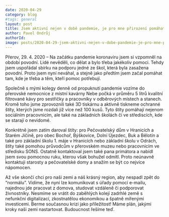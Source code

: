 ```yaml
---
date: 2020-04-29
category: blog
#tags: general
layout: post
title: Jsem aktivní nejen v době pandemie, je pro mne přirození pomáhat a bylo to tak v čase povodní
author: Pavel Ondrůj
authorId: 
image: posts/2020-04-29-jsem-aktivni-nejen-v-dobe-pandemie-je-pro-mne-prirozene-pomahat-a-bylo-to-tak-v-case-povodni.jpg  #751x422 pixelu
---
```

Přerov, 29. 4. 2020 – Na začátku pandemie koronaviru jsem si vzpomněl na období povodní. Lidé nevěděli, co dělat a bylo třeba jakékoliv pomoci. Tehdy jsem uspořádal sbírku na podporu jedné ze škol, která byla zasažena povodní. Proto jsem nyní neváhal, a stejně jako předtím jsem začal pomáhat tam, kde je třeba a těm, kteří pomoc potřebují. 

Společně s mými kolegy denně od propuknutí pandemie vozíme do přerovské nemocnice z místní kavárny Nebe počká  v průměru 5 litrů kvalitní filtrované kávy pro sestřičky a pracovníky v odběrových místech a stanech. Kromě toho jsme zprovoznili také 3D tiskárnu a aktivně tiskneme ochranné štíty, kterých jsme rozdali již více než 100 kusů. Tyto štíty pomáhají nejenom sociálním pracovnicím, ale také na základních školách či ve střediscích, kde se starají o nevidomé. 

Konkrétně jsem zatím daroval štíty: pro Pečovatelský dům v Hranicích a Starém Jičíně, pro obec Bochoř, Býškovice, Dolní Újezdec, Buk a Bělotín a také pro základní školu 1. máje v Hranicích nebo základní školu v Odrách, štíty také pomohou průvodcům v přerovském muzeu nebo pracovnicím ve středisku SONS. Ostatně kontaktoval jsem také pana primátora a nabídl jsem svou pomocnou ruku, kterou však bohužel odmítl. Proto neúnavně kontaktuji starosty a pečovatelské domy a snažím se být co nejvíce nápomocen. 

Až vše skončí chci pro naši zemi a náš krásný region, aby nespadl zpět do “normálu”. Vidíme, že nyní lze komunikovat s úřady pomocí e-mailu, najednou jde pracovat z domova, studovat vzdáleně či podporovat živnostníky. Nesmíme se vrátit do zaběhlých kolejí zadrhlé země s nefunkční digitalizací, zkostnatělou ekonomikou a špatně mířenými investicemi. Berme současnou krizi jako příležitost! Máme plán, jakými kroky naši zemi nastartovat. Budoucnost řešíme teď.
